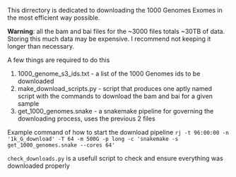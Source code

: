 This dirrectory is dedicated to downloading the 1000 Genomes Exomes in the most efficient way possible.

**Warning**: all the bam and bai files for the ~3000 files totals ~30TB of data. Storing this much data may be expensive. I recommend not keeping it longer than necessary.


A few things are required to do this
1. 1000_genome_s3_ids.txt - a list of the 1000 Genomes ids to be downloaded
2. make_download_scripts.py - script that produces one aptly named script with the commands to download the bam and bai for a given sample
3. get_1000_genomes.snake - a snakemake pipeline for governing the downloading process, uses the previous 2 files


Example command of how to start the download pipeline
`rj -t 96:00:00 -n '1k_G_download' -T 64 -m 500G -p long -c 'snakemake -s get_1000_genomes.snake --cores 64'`


`check_downloads.py` is a usefull script to check and ensure everything was downloaded properly
